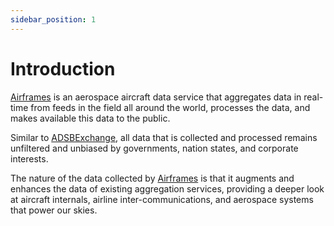 ```yaml
---
sidebar_position: 1
---
```


# Introduction

[Airframes](https://airframes.io) is an aerospace aircraft data service that aggregates data in real-time from feeds in the field all around the world, processes the data, and makes available this data to the public.

Similar to [ADSBExchange](https://adsbexchange.com), all data that is collected and processed remains unfiltered and unbiased by governments, nation states, and corporate interests.

The nature of the data collected by [Airframes](https://airframes.io) is that it augments and enhances the data of existing aggregation services, providing a deeper look at aircraft internals, airline inter-communications, and aerospace systems that power our skies.
